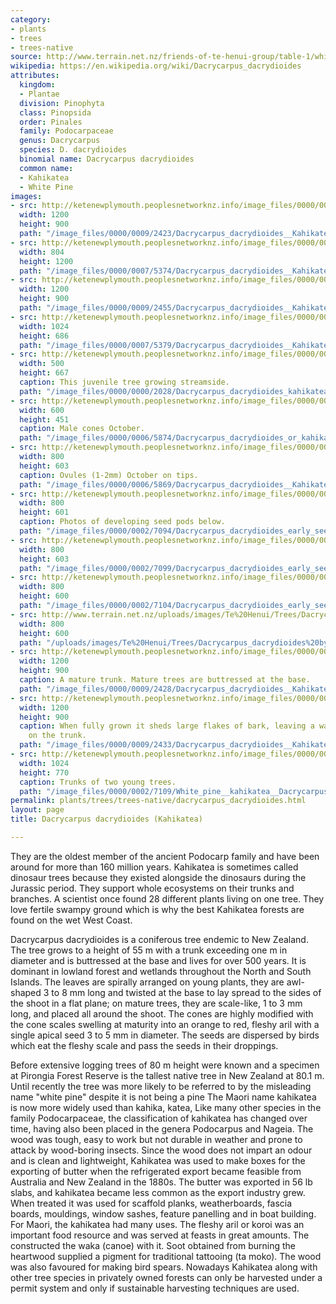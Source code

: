 ```yaml
---
category:
- plants
- trees
- trees-native
source: http://www.terrain.net.nz/friends-of-te-henui-group/table-1/white-pine.html
wikipedia: https://en.wikipedia.org/wiki/Dacrycarpus_dacrydioides
attributes:
  kingdom:
  - Plantae
  division: Pinophyta
  class: Pinopsida
  order: Pinales
  family: Podocarpaceae
  genus: Dacrycarpus
  species: D. dacrydioides
  binomial name: Dacrycarpus dacrydioides
  common name:
  - Kahikatea
  - White Pine
images:
- src: http://ketenewplymouth.peoplesnetworknz.info/image_files/0000/0009/2423/Dacrycarpus_dacrydioides__Kahikatea_White_pine_.JPG
  width: 1200
  height: 900
  path: "/image_files/0000/0009/2423/Dacrycarpus_dacrydioides__Kahikatea_White_pine_.JPG"
- src: http://ketenewplymouth.peoplesnetworknz.info/image_files/0000/0007/5374/Dacrycarpus_dacrydioides__Kahikatea__White_Pine_2.JPG
  width: 804
  height: 1200
  path: "/image_files/0000/0007/5374/Dacrycarpus_dacrydioides__Kahikatea__White_Pine_2.JPG"
- src: http://ketenewplymouth.peoplesnetworknz.info/image_files/0000/0009/2455/Dacrycarpus_dacrydioides__Kahikatea_White_pine_-004.JPG
  width: 1200
  height: 900
  path: "/image_files/0000/0009/2455/Dacrycarpus_dacrydioides__Kahikatea_White_pine_-004.JPG"
- src: http://ketenewplymouth.peoplesnetworknz.info/image_files/0000/0007/5379/Dacrycarpus_dacrydioides__Kahikatea__White_Pine.JPG
  width: 1024
  height: 686
  path: "/image_files/0000/0007/5379/Dacrycarpus_dacrydioides__Kahikatea__White_Pine.JPG"
- src: http://ketenewplymouth.peoplesnetworknz.info/image_files/0000/0000/2028/Dacrycarpus_dacrydioides_kahikatea_sm.jpg
  width: 500
  height: 667
  caption: This juvenile tree growing streamside.
  path: "/image_files/0000/0000/2028/Dacrycarpus_dacrydioides_kahikatea_sm.jpg"
- src: http://ketenewplymouth.peoplesnetworknz.info/image_files/0000/0006/5874/Dacrycarpus_dacrydioides_or_kahikatea-001.JPG
  width: 600
  height: 451
  caption: Male cones October.
  path: "/image_files/0000/0006/5874/Dacrycarpus_dacrydioides_or_kahikatea-001.JPG"
- src: http://ketenewplymouth.peoplesnetworknz.info/image_files/0000/0006/5869/Dacrycarpus_dacrydioides__Kahikatea.JPG
  width: 800
  height: 603
  caption: Ovules (1-2mm) October on tips.
  path: "/image_files/0000/0006/5869/Dacrycarpus_dacrydioides__Kahikatea.JPG"
- src: http://ketenewplymouth.peoplesnetworknz.info/image_files/0000/0002/7094/Dacrycarpus_dacrydioides_early_seed_capsule_.JPG
  width: 800
  height: 601
  caption: Photos of developing seed pods below.
  path: "/image_files/0000/0002/7094/Dacrycarpus_dacrydioides_early_seed_capsule_.JPG"
- src: http://ketenewplymouth.peoplesnetworknz.info/image_files/0000/0002/7099/Dacrycarpus_dacrydioides_early_seed_capsule_-001.JPG
  width: 800
  height: 603
  path: "/image_files/0000/0002/7099/Dacrycarpus_dacrydioides_early_seed_capsule_-001.JPG"
- src: http://ketenewplymouth.peoplesnetworknz.info/image_files/0000/0002/7104/Dacrycarpus_dacrydioides_early_seed_capsule_-002.JPG
  width: 800
  height: 600
  path: "/image_files/0000/0002/7104/Dacrycarpus_dacrydioides_early_seed_capsule_-002.JPG"
- src: http://www.terrain.net.nz/uploads/images/Te%20Henui/Trees/Dacrycarpus_dacrydioides%20by%20Sandy%20Austin%20whanau%20on%20Flickr.jpg
  width: 800
  height: 600
  path: "/uploads/images/Te%20Henui/Trees/Dacrycarpus_dacrydioides%20by%20Sandy%20Austin%20whanau%20on%20Flickr.jpg"
- src: http://ketenewplymouth.peoplesnetworknz.info/image_files/0000/0009/2428/Dacrycarpus_dacrydioides__Kahikatea_White_pine_-001.JPG
  width: 1200
  height: 900
  caption: A mature trunk. Mature trees are buttressed at the base.
  path: "/image_files/0000/0009/2428/Dacrycarpus_dacrydioides__Kahikatea_White_pine_-001.JPG"
- src: http://ketenewplymouth.peoplesnetworknz.info/image_files/0000/0009/2433/Dacrycarpus_dacrydioides__Kahikatea_White_pine_-002.JPG
  width: 1200
  height: 900
  caption: When fully grown it sheds large flakes of bark, leaving a wavy pattern
    on the trunk.
  path: "/image_files/0000/0009/2433/Dacrycarpus_dacrydioides__Kahikatea_White_pine_-002.JPG"
- src: http://ketenewplymouth.peoplesnetworknz.info/image_files/0000/0002/7109/White_pine__kahikatea__Dacrycarpus_dacrydioides.JPG
  width: 1024
  height: 770
  caption: Trunks of two young trees.
  path: "/image_files/0000/0002/7109/White_pine__kahikatea__Dacrycarpus_dacrydioides.JPG"
permalink: plants/trees/trees-native/dacrycarpus_dacrydioides.html
layout: page
title: Dacrycarpus dacrydioides (Kahikatea)

---
```

They are the oldest member of the ancient Podocarp family and have been around for more than 160 million years. Kahikatea is sometimes called dinosaur trees because they existed alongside the dinosaurs during the Jurassic period. They support whole ecosystems on their trunks and branches. A scientist once found 28 different plants living on one tree. They love fertile swampy ground which is why the best Kahikatea forests are found on the wet West Coast.

Dacrycarpus dacrydioides is a coniferous tree endemic to New Zealand. The tree grows to a height of 55 m with a trunk exceeding one m in diameter and is buttressed at the base and lives for over 500 years. It is dominant in lowland forest and wetlands throughout the North and South Islands. The leaves are spirally arranged on young plants, they are awl-shaped 3 to 8 mm long and twisted at the base to lay spread to the sides of the shoot in a flat plane; on mature trees, they are scale-like, 1 to 3 mm long, and placed all around the shoot. The cones are highly modified with the cone scales swelling at maturity into an orange to red, fleshy aril with a single apical seed 3 to 5 mm in diameter. The seeds are dispersed by birds which eat the fleshy scale and pass the seeds in their droppings.

Before extensive logging trees of 80 m height were known and a specimen at Pirongia Forest Reserve is the tallest native tree in New Zealand at 80.1 m. Until recently the tree was more likely to be referred to by the misleading name "white pine" despite it is not being a pine 
The Maori name kahikatea is now more widely used than kahika, katea, Like many other species in the family Podocarpaceae, the classification of kahikatea has changed over time, having also been placed in the genera Podocarpus and Nageia.
The wood was tough, easy to work but not durable in weather and prone to attack by wood-boring insects. Since the wood does not impart an odour and is clean and lightweight, Kahikatea was used to make boxes for the exporting of butter when the refrigerated export became feasible from Australia and New Zealand in the 1880s. The butter was exported in 56 lb slabs, and kahikatea became less common as the export industry grew. When treated it was used for scaffold planks, weatherboards, fascia boards, mouldings, window sashes, feature panelling and in boat building. 
For Maori, the kahikatea had many uses. The fleshy aril or koroi was an important food resource and was served at feasts in great amounts. The constructed the waka (canoe) with it. Soot obtained from burning the heartwood supplied a pigment for traditional tattooing (ta moko). The wood was also favoured for making bird spears.
Nowadays Kahikatea along with other tree species in privately owned forests can only be harvested under a permit system and only if sustainable harvesting techniques are used.
